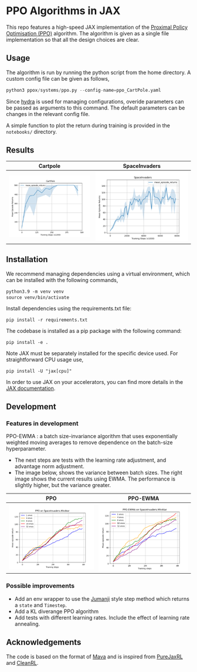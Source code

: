 # PPO Algorithms in JAX

This repo features a high-speed JAX implementation of the [Proximal Policy Optimisation (PPO)](https://arxiv.org/abs/1707.06347) algorithm.
The algorithm is given as a single file implementation so that all the design choices are clear.


## Usage

The algorithm is run by running the python script from the home directory. A custom config file can be given as follows,
```python
python3 ppox/systems/ppo.py --config-name=ppo_CartPole.yaml
```
Since [hydra](https://hydra.cc/docs/intro/) is used for managing configurations, overide parameters can be passed as arguments to this command.
The default parameters can be changes in the relevant config file.

A simple function to plot the return during training is provided in the `notebooks/` directory.

## Results

| Cartpole | SpaceInvaders |
| :----: | :----: |
| ![](Images/Cartpole_mean.png) | ![](Images/SpaceInvaders_mean.png) | 

## Installation

We recommend managing dependencies using a virtual environment, which can be installed with the following commands,
```
python3.9 -m venv venv
source venv/bin/activate
```

Install dependencies using the requirements.txt file:

```
pip install -r requirements.txt
```
The codebase is installed as a pip package with the following command:
```
pip install -e .
```

Note JAX must be separately installed for the specific device used. For straightforward CPU usage use,
```
pip install -U "jax[cpu]"
```

In order to use JAX on your accelerators, you can find more details in the [JAX documentation](https://github.com/google/jax#installation).

## Development

### Features in development

PPO-EWMA 
: a batch size-invariance algorithm that uses exponentially weighted moving averages to remove dependence on the batch-size hyperparameter.
- The next steps are tests with the learning rate adjustment, and advantage norm adjustment.
- The image below, shows the variance between batch sizes. The right image shows the current results using EWMA. The performance is slightly higher, but the variance greater.

| PPO | PPO-EWMA | 
| :---: |  :---: | 
| ![](Images/ppo_SpaceInvaders-MinAtar.png) | ![](Images/ppo_ewma_SpaceInvaders-MinAtar.png) |

### Possible improvements
- Add an env wrapper to use the [Jumanji](https://github.com/instadeepai/jumanji/) style step method which returns a `state` and `Timestep`.
- Add a KL diverange PPO algorithm
- Add tests with different learning rates. Include the effect of learning rate annealing.


## Acknowledgements

The code is based on the format of [Mava](https://github.com/instadeepai/Mava.git) and is inspired from [PureJaxRL](https://github.com/luchris429/purejaxrl) and [CleanRL](https://github.com/vwxyzjn/cleanrl).




